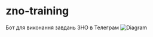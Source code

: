 # zno-training
Бот для виконання завдань ЗНО в Телеграм
![Diagram](https://user-images.githubusercontent.com/27133327/161038337-84c80774-0ad8-4409-b383-ec28fe91e583.png)
